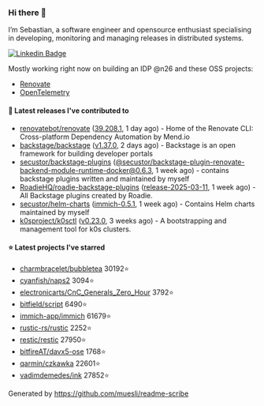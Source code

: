 ### Hi there 👋

I’m Sebastian, a software engineer and opensource enthusiast specialising in developing, monitoring and managing releases in distributed systems.    

[![Linkedin Badge](https://img.shields.io/badge/-LinkedIn-blue?style=flat&logo=Linkedin&logoColor=white&link=https://www.linkedin.com/in/sebastian-poxhofer/)](https://www.linkedin.com/in/sebastian-poxhofer/)

Mostly working right now on building an IDP @n26 and these OSS projects:
- [Renovate](https://github.com/renovatebot/renovate)
- [OpenTelemetry](https://github.com/open-telemetry)



#### 🚀 Latest releases I've contributed to

- [renovatebot/renovate](https://github.com/renovatebot/renovate) ([39.208.1](https://github.com/renovatebot/renovate/releases/tag/39.208.1), 1 day ago) - Home of the Renovate CLI: Cross-platform Dependency Automation by Mend.io
- [backstage/backstage](https://github.com/backstage/backstage) ([v1.37.0](https://github.com/backstage/backstage/releases/tag/v1.37.0), 2 days ago) - Backstage is an open framework for building developer portals
- [secustor/backstage-plugins](https://github.com/secustor/backstage-plugins) ([@secustor/backstage-plugin-renovate-backend-module-runtime-docker@0.6.3](https://github.com/secustor/backstage-plugins/releases/tag/%40secustor/backstage-plugin-renovate-backend-module-runtime-docker%400.6.3), 1 week ago) - contains backstage plugins written and maintained by myself
- [RoadieHQ/roadie-backstage-plugins](https://github.com/RoadieHQ/roadie-backstage-plugins) ([release-2025-03-11](https://github.com/RoadieHQ/roadie-backstage-plugins/releases/tag/release-2025-03-11), 1 week ago) - All Backstage plugins created by Roadie.
- [secustor/helm-charts](https://github.com/secustor/helm-charts) ([immich-0.5.1](https://github.com/secustor/helm-charts/releases/tag/immich-0.5.1), 1 week ago) - Contains Helm charts maintained by myself
- [k0sproject/k0sctl](https://github.com/k0sproject/k0sctl) ([v0.23.0](https://github.com/k0sproject/k0sctl/releases/tag/v0.23.0), 3 weeks ago) - A bootstrapping and management tool for k0s clusters.

#### ⭐ Latest projects I've starred

- [charmbracelet/bubbletea](https://github.com/charmbracelet/bubbletea) 30192⭐
- [cyanfish/naps2](https://github.com/cyanfish/naps2) 3094⭐
- [electronicarts/CnC_Generals_Zero_Hour](https://github.com/electronicarts/CnC_Generals_Zero_Hour) 3792⭐
- [bitfield/script](https://github.com/bitfield/script) 6490⭐
- [immich-app/immich](https://github.com/immich-app/immich) 61679⭐
- [rustic-rs/rustic](https://github.com/rustic-rs/rustic) 2252⭐
- [restic/restic](https://github.com/restic/restic) 27950⭐
- [bitfireAT/davx5-ose](https://github.com/bitfireAT/davx5-ose) 1768⭐
- [qarmin/czkawka](https://github.com/qarmin/czkawka) 22601⭐
- [vadimdemedes/ink](https://github.com/vadimdemedes/ink) 27852⭐



Generated by https://github.com/muesli/readme-scribe
